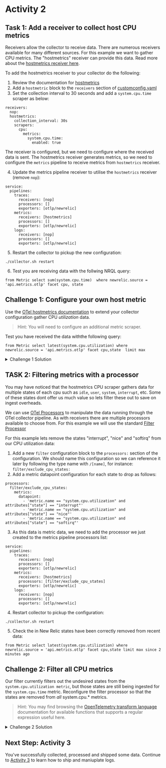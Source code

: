 # Activity 2

## Task 1: Add a receiver to collect host CPU metrics 

Receivers allow the collector to receive data. There are numerous receivers available for many different sources. For this example we want to gather CPU metrics. The "hostmetrics" receiver can provide this data. Read more about the [hostmetrics receiver here](https://github.com/open-telemetry/opentelemetry-collector-contrib/blob/main/receiver/hostmetricsreceiver/README.md).

To add the hostmetrics receiver to your collector do the following:

1. Review the documentation for [hostmetrics](https://github.com/open-telemetry/opentelemetry-collector-contrib/blob/main/receiver/hostmetricsreceiver/README.md)
2. Add a `hostmetric` block to the `receivers` section of [customconfig.yaml](customconfig.yaml)
3. Set the collection interval to 30 seconds and add a `system.cpu.time` scraper as below:

```
receivers:
  nop:
  hostmetrics:
    collection_interval: 30s
    scrapers:
      cpu:
        metrics:
          system.cpu.time:
            enabled: true
```

The receiver is configured, but we need to configure where the received data is sent. The hostmetrics receiver generates metrics, so we need to configure the `metrics` pipeline to receive metrics from `hostmetrics` receiver.

4. Update the metrics pipeline receiver to utilise the `hostmetrics` receiver (remove `nop`):

```
service:
  pipelines:
    traces:
      receivers: [nop]
      processors: []
      exporters: [otlp/newrelic]
    metrics:
      receivers: [hostmetrics]
      processors: []
      exporters: [otlp/newrelic]
    logs:
      receivers: [nop]
      processors: []
      exporters: [otlp/newrelic]
```

5. Restart the collector to pickup the new configuration:
```
./collector.sh restart
```

6. Test you are receiving data with the follwing NRQL query:
```
from Metric select sum(system.cpu.time)  where newrelic.source = 'api.metrics.otlp' facet cpu, state
```

## Challenge 1: Configure your own host metric

Use the [OTel hostmetrics documentation](https://github.com/open-telemetry/opentelemetry-collector-contrib/blob/main/receiver/hostmetricsreceiver/README.md) to extend your collector configuration gather CPU *utilization* data.

> Hint: You will need to configure an additional metric scraper.

Test you have received the data withthe following query:
```
from Metric select latest(system.cpu.utilization) where newrelic.source = 'api.metrics.otlp' facet cpu,state  limit max
```

<details>
  <summary>Challenge 1 Solution</summary>

You can follow the documentation to view the configuration for [`system.cpu.utilization`](https://github.com/open-telemetry/opentelemetry-collector-contrib/blob/main/receiver/hostmetricsreceiver/internal/scraper/cpuscraper/documentation.md#systemcpuutilization)

Adding this scraper simply involves adding it as an addintional configuration to the `metrics:` block in your hostmetrics configuration:

```
  ...
  hostmetrics:
    collection_interval: 30s
    scrapers:
      cpu:
        metrics:
          system.cpu.time:
            enabled: true  
          system.cpu.utilization:
            enabled: true
```
</details>



##  TASK 2: Filtering metrics with a processor
You may have noticed that the hostmetrics CPU scraper gathers data for multiple states of each cpu such as `idle`, `user`, `system`, `interrupt`, etc. Some of these states dont offer us much value so lets filter these out to save on ingest overheads.

We can use [OTel Processors](https://github.com/open-telemetry/opentelemetry-collector/blob/main/processor/README.md) to manipulate the data running through the OTel collector pipeline. As with receivers there are multiple processors available to choose from. For this example we will use the standard [Filter Processor](https://github.com/open-telemetry/opentelemetry-collector-contrib/blob/main/processor/filterprocessor/README.md)

For this example lets remove the states "interrupt", "nice" and "softirq" from our CPU utilization data:

1. Add a new `filter` configuration block to the `processors:` section of the configuration. We should name this configuration so we can reference it later by following the type name with `/[name]`, for instance: `filter/exclude_cpu_states:`
2. Add a metric datapoint configuration for each state to drop as follows:

```
processors:
  filter/exclude_cpu_states:
    metrics:
      datapoint:
        - 'metric.name == "system.cpu.utilization" and attributes["state"] == "interrupt"'
        - 'metric.name == "system.cpu.utilization" and attributes["state"] == "nice"'
        - 'metric.name == "system.cpu.utilization" and attributes["state"] == "softirq"'
```

3. As this data is metric data, we need to add the processor we just created to the metrics pipeline processors list:

```
service:
  pipelines:
    traces:
      receivers: [nop]
      processors: []
      exporters: [otlp/newrelic]
    metrics:
      receivers: [hostmetrics]
      processors: [filter/exclude_cpu_states]
      exporters: [otlp/newrelic]
    logs:
      receivers: [nop]
      processors: []
      exporters: [otlp/newrelic]
```

4. Restart collector to pickup the configuration:
```
./collector.sh restart
```

5. Check the in New Relic states have been correctly removed from recent data:
```
from Metric select latest(system.cpu.utilization) where newrelic.source = 'api.metrics.otlp' facet cpu,state limit max since 2 minutes ago
```

## Challenge 2: Filter all CPU metrics
Our filter currently filters out the undesired states from the `system.cpu.utilization metric`, but those states are still being ingested for the `system.cpu.time` metric. Reconfigure the filter processor so that the states are removed from *all* system.cpu.* metrics.

> Hint: You may find browsing the [OpenTelemetry transform language](https://github.com/open-telemetry/opentelemetry-collector-contrib/blob/main/pkg/ottl/ottlfuncs/README.md) documentation for available functions  that supports a regular expression useful here.

<details>
  <summary>Challenge 2 Solution</summary>

Here is one solution. We use the [IsMatch()](https://github.com/open-telemetry/opentelemetry-collector-contrib/blob/main/pkg/ottl/ottlfuncs/README.md#ismatch) function to wildcard both the metric name and also to refactor the list of states:

```
processors:
  filter/exclude_cpu_states:
    metrics:
      datapoint:
        - 'IsMatch(metric.name, "system.cpu.*") and IsMatch(attributes["state"], "^(interrupt|nice|softirq)$")'
```
</details>


## Next Step: Activity 3

You've successfully collected, processed and shipped some data. Continue to [Activity 3](Activity-3.md) to learn how to ship and maniuplate logs.
